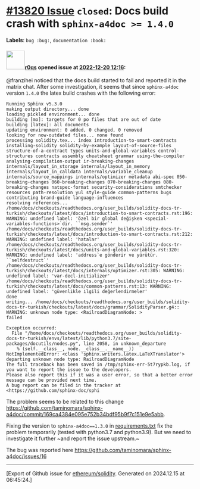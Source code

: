 # [\#13820 Issue](https://github.com/ethereum/solidity/issues/13820) `closed`: Docs build crash with `sphinx-a4doc >= 1.4.0` 
**Labels**: `bug :bug:`, `documentation :book:`


#### <img src="https://avatars.githubusercontent.com/u/457348?u=e02c93e6d98c1154952140a8d5af50d9d5ca59c9&v=4" width="50">[r0qs](https://github.com/r0qs) opened issue at [2022-12-20 12:16](https://github.com/ethereum/solidity/issues/13820):

@franzihei noticed that the docs build started to fail and reported it in the matrix chat. After some investigation, it seems that since `sphinx-a4doc` version `1.4.0` the latex build crashes with the following error:

```
Running Sphinx v5.3.0
making output directory... done
loading pickled environment... done
building [mo]: targets for 0 po files that are out of date
building [latex]: all documents
updating environment: 0 added, 0 changed, 0 removed
looking for now-outdated files... none found
processing solidity.tex... index introduction-to-smart-contracts installing-solidity solidity-by-example layout-of-source-files structure-of-a-contract types units-and-global-variables control-structures contracts assembly cheatsheet grammar using-the-compiler analysing-compilation-output ir-breaking-changes internals/layout_in_storage internals/layout_in_memory internals/layout_in_calldata internals/variable_cleanup internals/source_mappings internals/optimizer metadata abi-spec 050-breaking-changes 060-breaking-changes 070-breaking-changes 080-breaking-changes natspec-format security-considerations smtchecker resources path-resolution yul style-guide common-patterns bugs contributing brand-guide language-influences 
resolving references...
/home/docs/checkouts/readthedocs.org/user_builds/solidity-docs-tr-turkish/checkouts/latest/docs/introduction-to-smart-contracts.rst:196: WARNING: undefined label: 'özel bir global değişken <special-variables-functions>`dir. ``msg.sender`'
/home/docs/checkouts/readthedocs.org/user_builds/solidity-docs-tr-turkish/checkouts/latest/docs/introduction-to-smart-contracts.rst:212: WARNING: undefined label: 'hatalar'
/home/docs/checkouts/readthedocs.org/user_builds/solidity-docs-tr-turkish/checkouts/latest/docs/units-and-global-variables.rst:320: WARNING: undefined label: 'address`e gönderir ve yürütür. ``selfdestruct`'
/home/docs/checkouts/readthedocs.org/user_builds/solidity-docs-tr-turkish/checkouts/latest/docs/internals/optimizer.rst:305: WARNING: undefined label: 'var-decl-initializer'
/home/docs/checkouts/readthedocs.org/user_builds/solidity-docs-tr-turkish/checkouts/latest/docs/common-patterns.rst:13: WARNING: undefined label: 'güvenlikle i̇lgili değerlendirmeler'
done
writing... /home/docs/checkouts/readthedocs.org/user_builds/solidity-docs-tr-turkish/checkouts/latest/docs/grammar/SolidityParser.g4:: WARNING: unknown node type: <RailroadDiagramNode: >
failed

Exception occurred:
  File "/home/docs/checkouts/readthedocs.org/user_builds/solidity-docs-tr-turkish/envs/latest/lib/python3.7/site-packages/docutils/nodes.py", line 2058, in unknown_departure
    % (self.__class__, node.__class__.__name__))
NotImplementedError: <class 'sphinx.writers.latex.LaTeXTranslator'> departing unknown node type: RailroadDiagramNode
The full traceback has been saved in /tmp/sphinx-err-5t7rypkb.log, if you want to report the issue to the developers.
Please also report this if it was a user error, so that a better error message can be provided next time.
A bug report can be filed in the tracker at <https://github.com/sphinx-doc/sphi
```

The problem seems to be related to this change https://github.com/taminomara/sphinx-a4doc/commit/169ca4384e095e752b34bdf95b9f7c151e9e5abb.

Fixing the version to `sphinx-a4doc==1.3.0` in [requirements.txt](https://github.com/ethereum/solidity/blob/develop/docs/requirements.txt#L7) fix the problem temporarily (tested with python3.7 and python3.9). But we need to investigate it further ~and report the issue upstream.~

The bug was reported here https://github.com/taminomara/sphinx-a4doc/issues/16




-------------------------------------------------------------------------------



[Export of Github issue for [ethereum/solidity](https://github.com/ethereum/solidity). Generated on 2024.12.15 at 06:45:24.]
